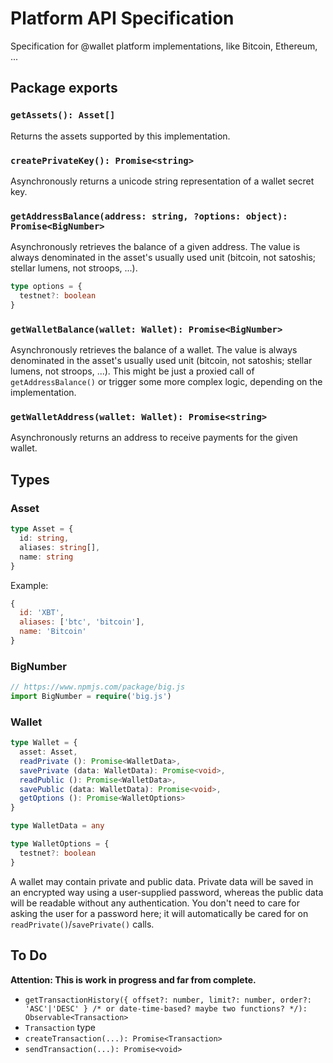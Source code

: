 # Platform API Specification

Specification for @wallet platform implementations, like Bitcoin, Ethereum, ...


## Package exports

### `getAssets(): Asset[]`

Returns the assets supported by this implementation.

### `createPrivateKey(): Promise<string>`

Asynchronously returns a unicode string representation of a wallet secret key.

### `getAddressBalance(address: string, ?options: object): Promise<BigNumber>`

Asynchronously retrieves the balance of a given address. The value is always denominated in the asset's usually used unit (bitcoin, not satoshis; stellar lumens, not stroops, ...).

```typescript
type options = {
  testnet?: boolean
}
```

### `getWalletBalance(wallet: Wallet): Promise<BigNumber>`

Asynchronously retrieves the balance of a wallet. The value is always denominated in the asset's usually used unit (bitcoin, not satoshis; stellar lumens, not stroops, ...). This might be just a proxied call of `getAddressBalance()` or trigger some more complex logic, depending on the implementation.

### `getWalletAddress(wallet: Wallet): Promise<string>`

Asynchronously returns an address to receive payments for the given wallet.


## Types

### Asset

```typescript
type Asset = {
  id: string,
  aliases: string[],
  name: string
}
```

Example:

```js
{
  id: 'XBT',
  aliases: ['btc', 'bitcoin'],
  name: 'Bitcoin'
}
```

### BigNumber

```typescript
// https://www.npmjs.com/package/big.js
import BigNumber = require('big.js')
```

### Wallet

```typescript
type Wallet = {
  asset: Asset,
  readPrivate (): Promise<WalletData>,
  savePrivate (data: WalletData): Promise<void>,
  readPublic (): Promise<WalletData>,
  savePublic (data: WalletData): Promise<void>,
  getOptions (): Promise<WalletOptions>
}

type WalletData = any

type WalletOptions = {
  testnet?: boolean
}
```

A wallet may contain private and public data. Private data will be saved in an encrypted way using a user-supplied password, whereas the public data will be readable without any authentication. You don't need to care for asking the user for a password here; it will automatically be cared for on `readPrivate()`/`savePrivate()` calls.


## To Do

**Attention: This is work in progress and far from complete.**

- `getTransactionHistory({ offset?: number, limit?: number, order?: 'ASC'|'DESC' } /* or date-time-based? maybe two functions? */): Observable<Transaction>`
- `Transaction` type
- `createTransaction(...): Promise<Transaction>`
- `sendTransaction(...): Promise<void>`
